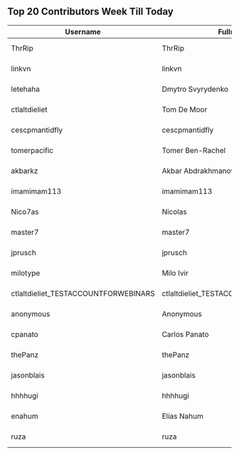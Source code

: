 ## Top 20 Contributors Week Till Today ##
|Username|Fullname|Translated|DateJoined|Language|
|--------|--------|----------|----------|-------|
|ThrRip|ThrRip|794|2023-05-13T21:46:16.|zh_Hans|
|linkvn|linkvn|166|2023-06-07T09:42:36.|vi|
|letehaha|Dmytro Svyrydenko|88|2023-10-24T12:22:59.|uk|
|ctlaltdieliet|Tom De Moor|54|2020-06-19T16:30:47Z|nl|
|cescpmantidfly|cescpmantidfly|47|2023-10-12T02:56:54.|vi|
|tomerpacific|Tomer Ben-Rachel|39|2023-10-14T19:17:54.|he|
|akbarkz|Akbar Abdrakhmanov|37|2023-10-17T14:38:22.|kk|
|imamimam113|imamimam113|37|2023-10-25T04:02:06.|id|
|Nico7as|Nicolas|17|2023-10-15T07:04:57.|fr|
|master7|master7|10|2020-06-19T18:20:39.|pl|
|jprusch|jprusch|10|2021-06-28T12:00:18.|de|
|milotype|Milo Ivir|4|2021-10-30T10:27:42.|hr|
|ctlaltdieliet_TESTACCOUNTFORWEBINARS|ctlaltdieliet_TESTACCOUNTFORWEBINARS|1|2020-06-25T07:14:37.|nl|
|anonymous|Anonymous|0|2020-06-10T18:34:14.||
|cpanato|Carlos Panato|0|2020-06-19T18:18:53Z||
|thePanz|thePanz|0|2020-06-19T18:18:53Z||
|jasonblais|jasonblais|0|2020-06-19T18:18:54Z||
|hhhhugi|hhhhugi|0|2020-06-19T18:18:56.||
|enahum|Elias  Nahum|0|2020-06-19T18:18:56Z|es|
|ruza|ruza|0|2020-06-19T18:18:57.||
